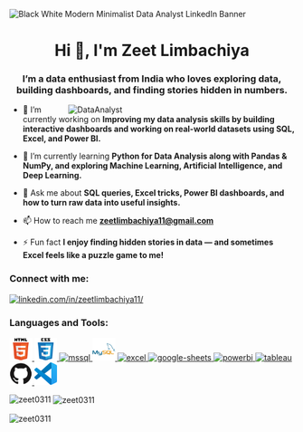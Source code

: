 ![Black   White Modern Minimalist Data Analyst LinkedIn Banner](https://github.com/user-attachments/assets/7eb7a9bd-d1c0-4c52-9055-4a4637de91b5)

<h1 align="center">Hi 👋, I'm Zeet Limbachiya</h1>
<h3 align="center">I’m a data enthusiast from India who loves exploring data, building dashboards, and finding stories hidden in numbers.</h3>
<img align="right" alt="DataAnalyst" width="400" src="https://media2.giphy.com/media/v1.Y2lkPTc5MGI3NjExbHZsNjZlaGZ0bnBwN2IyZTh3N3BldjBjejV0d215am8wb28ybHJ1dyZlcD12MV9pbnRlcm5hbF9naWZfYnlfaWQmY3Q9Zw/3oKIPEqDGUULpEU0aQ/giphy.gif">

- 🔭 I’m currently working on **Improving my data analysis skills by building interactive dashboards and working on real-world datasets using SQL, Excel, and Power BI.**

- 🌱 I’m currently learning **Python for Data Analysis along with Pandas & NumPy, and exploring Machine Learning, Artificial Intelligence, and Deep Learning.**

- 💬 Ask me about **SQL queries, Excel tricks, Power BI dashboards, and how to turn raw data into useful insights.**

- 📫 How to reach me **zeetlimbachiya11@gmail.com**

- ⚡ Fun fact **I enjoy finding hidden stories in data — and sometimes Excel feels like a puzzle game to me!**

<h3 align="left">Connect with me:</h3>
<p align="left">
<a href="https://linkedin.com/in/linkedin.com/in/zeetlimbachiya11/" target="blank"><img align="center" src="https://raw.githubusercontent.com/rahuldkjain/github-profile-readme-generator/master/src/images/icons/Social/linked-in-alt.svg" alt="linkedin.com/in/zeetlimbachiya11/" height="30" width="40" /></a>
</p>

<h3 align="left">Languages and Tools:</h3>
<p align="left"> 
  <!-- Web -->
  <a href="https://www.w3.org/html/" target="_blank" rel="noreferrer"> 
    <img src="https://raw.githubusercontent.com/devicons/devicon/master/icons/html5/html5-original-wordmark.svg" alt="html5" width="40" height="40"/> 
  </a> 
  <a href="https://www.w3schools.com/css/" target="_blank" rel="noreferrer"> 
    <img src="https://raw.githubusercontent.com/devicons/devicon/master/icons/css3/css3-original-wordmark.svg" alt="css3" width="40" height="40"/> 
  </a> 

  <!-- Databases -->
  <a href="https://www.microsoft.com/en-us/sql-server" target="_blank" rel="noreferrer"> 
    <img src="https://www.svgrepo.com/show/303229/microsoft-sql-server-logo.svg" alt="mssql" width="40" height="40"/> 
  </a> 
  <a href="https://www.mysql.com/" target="_blank" rel="noreferrer"> 
    <img src="https://raw.githubusercontent.com/devicons/devicon/master/icons/mysql/mysql-original-wordmark.svg" alt="mysql" width="40" height="40"/> 
  </a> 

  <!-- Data Analysis & BI -->
  <a href="https://www.microsoft.com/en-us/microsoft-365/excel" target="_blank" rel="noreferrer"> 
    <img src="https://img.icons8.com/color/452/microsoft-excel-2019--v1.png" alt="excel" width="40" height="40"/> 
  </a> 
  <a href="https://workspace.google.com/products/sheets/" target="_blank" rel="noreferrer"> 
    <img src="https://img.icons8.com/color/344/google-sheets.png" alt="google-sheets" width="40" height="40"/> 
  </a> 
  <a href="https://powerbi.microsoft.com/" target="_blank" rel="noreferrer"> 
    <img src="https://img.icons8.com/color/452/power-bi.png" alt="powerbi" width="40" height="40"/> 
  </a> 
  <a href="https://www.tableau.com/" target="_blank" rel="noreferrer"> 
    <img src="https://img.icons8.com/color/452/tableau-software.png" alt="tableau" width="40" height="40"/> 
  </a> 

  <!-- Tools -->
  <a href="https://github.com/" target="_blank" rel="noreferrer"> 
    <img src="https://raw.githubusercontent.com/devicons/devicon/master/icons/github/github-original.svg" alt="github" width="40" height="40"/> 
  </a> 
  <a href="https://code.visualstudio.com/" target="_blank" rel="noreferrer"> 
    <img src="https://raw.githubusercontent.com/devicons/devicon/master/icons/vscode/vscode-original.svg" alt="vscode" width="40" height="40"/> 
  </a> 
</p>


<p><img align="left" src="https://github-readme-stats.vercel.app/api/top-langs?username=zeet0311&show_icons=true&locale=en&layout=compact" alt="zeet0311" /></p>

<p>&nbsp;<img align="center" src="https://github-readme-stats.vercel.app/api?username=zeet0311&show_icons=true&locale=en" alt="zeet0311" /></p>

<p><img align="center" src="https://github-readme-streak-stats.herokuapp.com/?user=zeet0311&" alt="zeet0311" /></p>
